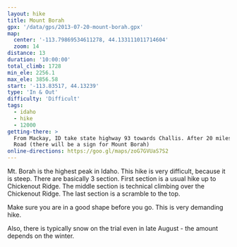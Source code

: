 ```yaml
---
layout: hike
title: Mount Borah
gpx: '/data/gps/2013-07-20-mount-borah.gpx'
map:
  center: '-113.79869534611278, 44.133111011714604'
  zoom: 14
distance: 13
duration: '10:00:00'
total_climb: 1728
min_ele: 2256.1
max_ele: 3856.58
start: '-113.83517, 44.13239'
type: 'In & Out'
difficulty: 'Difficult'
tags:
  - idaho
  - hike
  - 12000
getting-there: >
  From Mackay, ID take state highway 93 towards Challis. After 20 miles turn right onto Birch Spring
  Road (there will be a sign for Mount Borah)
online-directions: https://goo.gl/maps/zoG7GVUaS7S2
---
```


Mt. Borah is the highest peak in Idaho.  This hike is very difficult, because it is steep.  There
are basically 3 section.  First section is a usual hike up to Chickenout Ridge.  The middle section
is technical climbing over the Chickenout Ridge.  The last section is a scramble to the top.

Make sure you are in a good shape before you go. This is very demanding hike.

Also, there is typically snow on the trial even in late August - the amount depends on the winter.
